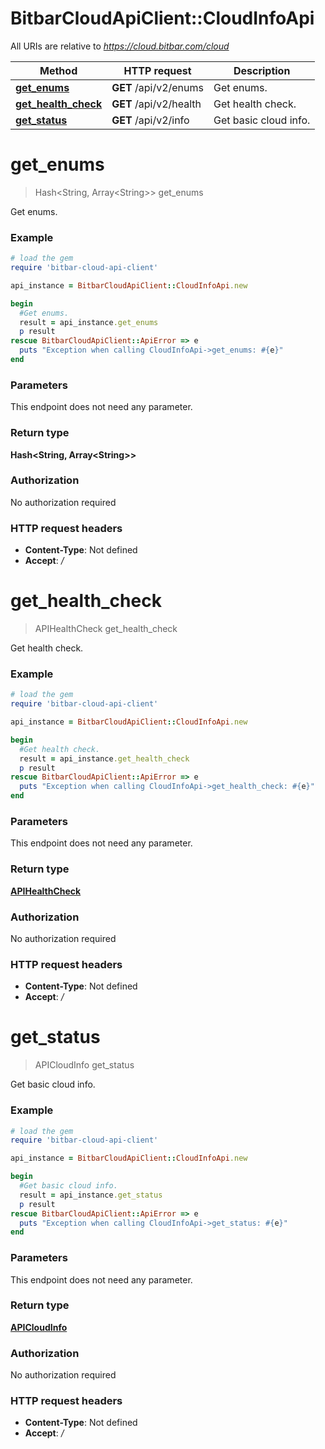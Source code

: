 # BitbarCloudApiClient::CloudInfoApi

All URIs are relative to *https://cloud.bitbar.com/cloud*

Method | HTTP request | Description
------------- | ------------- | -------------
[**get_enums**](CloudInfoApi.md#get_enums) | **GET** /api/v2/enums | Get enums.
[**get_health_check**](CloudInfoApi.md#get_health_check) | **GET** /api/v2/health | Get health check.
[**get_status**](CloudInfoApi.md#get_status) | **GET** /api/v2/info | Get basic cloud info.

# **get_enums**
> Hash&lt;String, Array&lt;String&gt;&gt; get_enums

Get enums.

### Example
```ruby
# load the gem
require 'bitbar-cloud-api-client'

api_instance = BitbarCloudApiClient::CloudInfoApi.new

begin
  #Get enums.
  result = api_instance.get_enums
  p result
rescue BitbarCloudApiClient::ApiError => e
  puts "Exception when calling CloudInfoApi->get_enums: #{e}"
end
```

### Parameters
This endpoint does not need any parameter.

### Return type

**Hash&lt;String, Array&lt;String&gt;&gt;**

### Authorization

No authorization required

### HTTP request headers

 - **Content-Type**: Not defined
 - **Accept**: */*



# **get_health_check**
> APIHealthCheck get_health_check

Get health check.

### Example
```ruby
# load the gem
require 'bitbar-cloud-api-client'

api_instance = BitbarCloudApiClient::CloudInfoApi.new

begin
  #Get health check.
  result = api_instance.get_health_check
  p result
rescue BitbarCloudApiClient::ApiError => e
  puts "Exception when calling CloudInfoApi->get_health_check: #{e}"
end
```

### Parameters
This endpoint does not need any parameter.

### Return type

[**APIHealthCheck**](APIHealthCheck.md)

### Authorization

No authorization required

### HTTP request headers

 - **Content-Type**: Not defined
 - **Accept**: */*



# **get_status**
> APICloudInfo get_status

Get basic cloud info.

### Example
```ruby
# load the gem
require 'bitbar-cloud-api-client'

api_instance = BitbarCloudApiClient::CloudInfoApi.new

begin
  #Get basic cloud info.
  result = api_instance.get_status
  p result
rescue BitbarCloudApiClient::ApiError => e
  puts "Exception when calling CloudInfoApi->get_status: #{e}"
end
```

### Parameters
This endpoint does not need any parameter.

### Return type

[**APICloudInfo**](APICloudInfo.md)

### Authorization

No authorization required

### HTTP request headers

 - **Content-Type**: Not defined
 - **Accept**: */*



